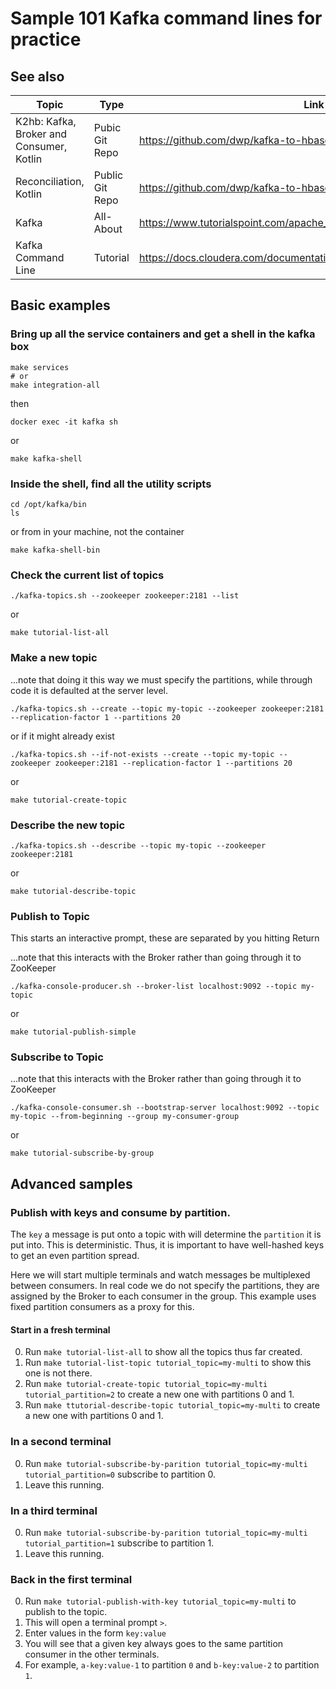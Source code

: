 # Sample 101 Kafka command lines for practice

## See also

| **Topic** | **Type** | **Link to Document** |
| --------- | -------- | -------------------- |
| K2hb: Kafka, Broker and Consumer, Kotlin | Pubic Git Repo | https://github.com/dwp/kafka-to-hbase.git  | 
| Reconciliation, Kotlin | Public Git Repo | https://github.com/dwp/kafka-to-hbase-reconciliation.git  | 
| Kafka | All-About | https://www.tutorialspoint.com/apache_kafka/apache_kafka_fundamentals.htm  | 
| Kafka Command Line | Tutorial | https://docs.cloudera.com/documentation/kafka/latest/topics/kafka_command_line.html  | 

## Basic examples

### Bring up all the service containers and get a shell in the kafka box

   ```shell script
   make services
   # or
   make integration-all
   ```

then 

   ```shell script
   docker exec -it kafka sh
   ```
or
   ```shell script
   make kafka-shell
   ```

### Inside the shell, find all the utility scripts

   ```shell script
   cd /opt/kafka/bin
   ls
   ```

or from in your machine, not the container
   ```shell script
   make kafka-shell-bin
   ```

### Check the current list of topics

   ```shell script
   ./kafka-topics.sh --zookeeper zookeeper:2181 --list
   ```
or
   ```shell script
   make tutorial-list-all
   ```

### Make a new topic

...note that doing it this way we must specify the partitions, while through code it is defaulted at the server level.

   ```shell script
   ./kafka-topics.sh --create --topic my-topic --zookeeper zookeeper:2181 --replication-factor 1 --partitions 20
   ```

or if it might already exist

   ```shell script
   ./kafka-topics.sh --if-not-exists --create --topic my-topic --zookeeper zookeeper:2181 --replication-factor 1 --partitions 20
   ```
or
   ```shell script
   make tutorial-create-topic
   ```

### Describe the new topic

   ```shell script
   ./kafka-topics.sh --describe --topic my-topic --zookeeper zookeeper:2181
   ```
or
   ```shell script
   make tutorial-describe-topic
   ```

### Publish to Topic 

This starts an interactive prompt, these are separated by you hitting Return

...note that this interacts with the Broker rather than going through it to ZooKeeper

   ```shell script
   ./kafka-console-producer.sh --broker-list localhost:9092 --topic my-topic
   ```
or
   ```shell script
   make tutorial-publish-simple
   ```

### Subscribe to Topic

...note that this interacts with the Broker rather than going through it to ZooKeeper

   ```shell script
   ./kafka-console-consumer.sh --bootstrap-server localhost:9092 --topic my-topic --from-beginning --group my-consumer-group
   ```
or
   ```shell script
   make tutorial-subscribe-by-group
   ```


## Advanced samples

### Publish with keys and consume by partition.

The `key` a message is put onto a topic with will determine the `partition` it is put into. This is deterministic. 
Thus, it is important to have well-hashed keys to get an even partition spread.

Here we will start multiple terminals and watch messages be multiplexed between consumers. 
In real code we do not specify the partitions, they are assigned by the Broker to each consumer in the group.
This example uses fixed partition consumers as a proxy for this.

#### Start in a fresh terminal

0. Run `make tutorial-list-all` to show all the topics thus far created.
0. Run `make tutorial-list-topic tutorial_topic=my-multi` to show this one is not there.
0. Run `make tutorial-create-topic tutorial_topic=my-multi tutorial_partition=2` to create a new one with partitions 0 and 1.
0. Run `make ttutorial-describe-topic tutorial_topic=my-multi` to create a new one with partitions 0 and 1.

### In a second terminal

0. Run `make tutorial-subscribe-by-parition tutorial_topic=my-multi tutorial_partition=0` subscribe to partition 0.
0. Leave this running.

### In a third terminal

0. Run `make tutorial-subscribe-by-parition tutorial_topic=my-multi tutorial_partition=1` subscribe to partition 1.
0. Leave this running.

### Back in the first terminal

0. Run `make tutorial-publish-with-key tutorial_topic=my-multi` to publish to the topic.
0. This will open a terminal prompt `>`.
0. Enter values in the form `key:value`
0. You will see that a given key always goes to the same partition consumer in the other terminals.
0. For example, `a-key:value-1` to partition `0` and `b-key:value-2` to partition `1`.
